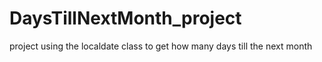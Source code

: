 # DaysTillNextMonth_project
project using the localdate class to get how many days till the next month
